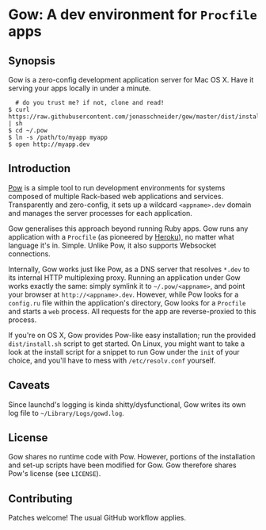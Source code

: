 Gow: A dev environment for `Procfile` apps
==========================================

Synopsis
--------
Gow is a zero-config development application server for Mac OS X. Have it serving your apps locally in under a minute.

      # do you trust me? if not, clone and read!
    $ curl https://raw.githubusercontent.com/jonasschneider/gow/master/dist/install.sh | sh
    $ cd ~/.pow
    $ ln -s /path/to/myapp myapp
    $ open http://myapp.dev

Introduction
------------

[Pow](http://pow.cx) is a simple tool to run development environments for systems composed of multiple Rack-based web applications and services. Transparently and zero-config, it sets up a wildcard `<appname>.dev` domain and manages the server processes for each application.

Gow generalises this approach beyond running Ruby apps. Gow runs any application with a `Procfile` (as pioneered by [Heroku](https://heroku.com)), no matter what language it's in. Simple. Unlike Pow, it also supports Websocket connections.

Internally, Gow works just like Pow, as a DNS server that resolves `*.dev` to its internal HTTP multiplexing proxy. Running an application under Gow works exactly the same: simply symlink it to `~/.pow/<appname>`, and point your browser at `http://<appname>.dev`. However, while Pow looks for a `config.ru` file within the application's directory, Gow looks for a `Procfile` and starts a `web` process. All requests for the app are reverse-proxied to this process.

If you're on OS X, Gow provides Pow-like easy installation; run the provided `dist/install.sh` script to get started. On Linux, you might want to take a look at the install script for a snippet to run Gow under the `init` of your choice, and you'll have to mess with `/etc/resolv.conf` yourself.

Caveats
-------

Since launchd's logging is kinda shitty/dysfunctional, Gow writes its own log file to `~/Library/Logs/gowd.log`.

License
-------

Gow shares no runtime code with Pow. However, portions of the installation and set-up scripts have been modified for Gow. Gow therefore shares Pow's license (see `LICENSE`).

Contributing
------------
Patches welcome! The usual GitHub workflow applies.

